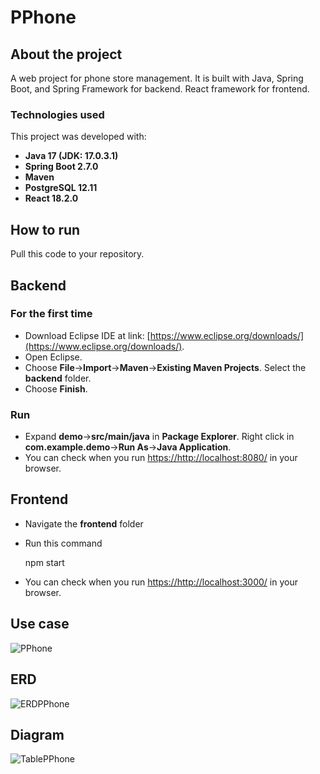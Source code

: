 # PPhone
## About the project
A web project for phone store management. It is built with Java, Spring Boot, and Spring Framework for backend. React framework for frontend.
### Technologies used

This project was developed with:

-   **Java 17 (JDK: 17.0.3.1)**
-   **Spring Boot 2.7.0**
-   **Maven**
-   **PostgreSQL 12.11**
-   **React 18.2.0**
## How to run
Pull this code to your repository.
## Backend
### For the first time
-   Download Eclipse IDE at link: [https://www.eclipse.org/downloads/](https://www.eclipse.org/downloads/).
-   Open Eclipse.
-   Choose **File**->**Import**->**Maven**->**Existing Maven Projects**. Select the **backend** folder.
- Choose **Finish**.
### Run
- Expand **demo**->**src/main/java** in **Package Explorer**. Right click in **com.example.demo**->**Run As**->**Java Application**.
- You can check when you run [https://http://localhost:8080/](https://http://localhost:8080/) in your browser.
## Frontend
- Navigate the **frontend** folder
- Run this command

    npm start
- You can check when you run [https://http://localhost:3000/](https://http://localhost:3000/) in your browser.
## Use case 
![PPhone](https://user-images.githubusercontent.com/49936367/174150296-9eade273-3949-4db8-be6e-6d93aa5606c6.jpg)
## ERD
![ERDPPhone](https://user-images.githubusercontent.com/49936367/174443535-81c3fe47-0004-44ec-8765-29523a2f6205.jpg)
## Diagram
![TablePPhone](https://user-images.githubusercontent.com/49936367/174855394-da9dd699-9ebb-48e9-a9de-c8fb83192ec3.jpg)

